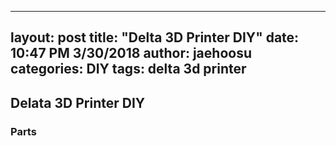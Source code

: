 
---
layout: post
title:  "Delta 3D Printer DIY"
date:   10:47 PM 3/30/2018
author: jaehoosu
categories: DIY
tags: delta 3d printer
---


## Delata 3D Printer DIY

### Parts



